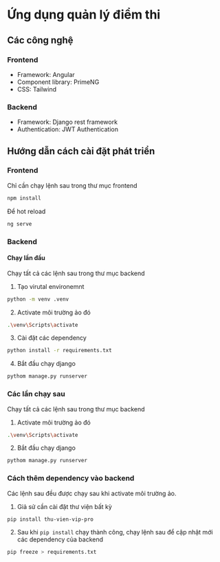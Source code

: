# Ứng dụng quản lý điểm thi

## Các công nghệ

### Frontend

- Framework: Angular
- Component library: PrimeNG
- CSS: Tailwind

### Backend

- Framework: Django rest framework
- Authentication: JWT Authentication

## Hướng dẫn cách cài đặt phát triển

### Frontend

Chỉ cần chạy lệnh sau trong thư mục frontend
```sh
npm install
```

Để hot reload 
```sh
ng serve
```

### Backend

#### Chạy lần đầu

Chạy tất cả các lệnh sau trong thư mục backend

1. Tạo virutal environemnt
```sh
python -m venv .venv
```

2. Activate môi trường ảo đó
```sh
.\venv\Scripts\activate
```

3. Cài đặt các dependency
```sh
python install -r requirements.txt
```

4. Bắt đầu chạy django
```sh
pythom manage.py runserver
```

### Các lần chạy sau

Chạy tất cả các lệnh sau trong thư mục backend
1. Activate môi trường ảo đó
```sh
.\venv\Scripts\activate
```

2. Bắt đầu chạy django
```sh
pythom manage.py runserver
```

### Cách thêm dependency vào backend

Các lệnh sau đều được chạy sau khi activate môi trường ảo.

1. Giả sử cần cài đặt thư viện bất kỳ
```sh
pip install thu-vien-vip-pro
```

2. Sau khi `pip install` chạy thành công, chạy lệnh sau để cập nhật mới các dependency của backend
```sh
pip freeze > requirements.txt
```
